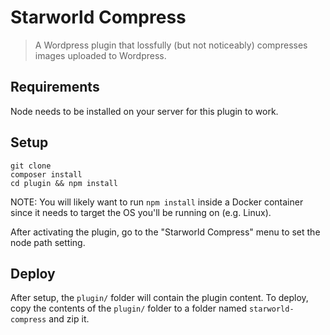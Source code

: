 # Starworld Compress

> A Wordpress plugin that lossfully (but not noticeably) compresses images uploaded to Wordpress.

## Requirements

Node needs to be installed on your server for this plugin to work.

## Setup

```
git clone
composer install
cd plugin && npm install
```

NOTE: You will likely want to run `npm install` inside a Docker container since it needs to target the OS you'll be running on (e.g. Linux).

After activating the plugin, go to the "Starworld Compress" menu to set the node path setting.

## Deploy

After setup, the `plugin/` folder will contain the plugin content. To deploy, copy the contents of the `plugin/` folder to a folder named `starworld-compress` and zip it.
